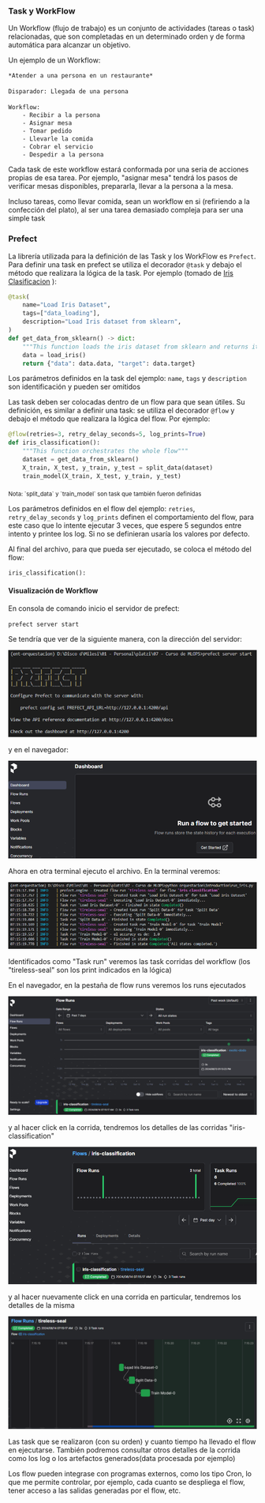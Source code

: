 ### Task y WorkFlow

Un Workflow (flujo de trabajo) es un conjunto de actividades (tareas o task) relacionadas, que son completadas en un determinado orden y de forma automática para alcanzar un objetivo.

Un ejemplo de un Workflow:

    *Atender a una persona en un restaurante*
    
    Disparador: Llegada de una persona

    Workflow:
        - Recibir a la persona
        - Asignar mesa
        - Tomar pedido
        - Llevarle la comida
        - Cobrar el servicio
        - Despedir a la persona

Cada task de este workflow estará conformada por una seria de acciones propias de esa tarea. Por ejemplo, "asignar mesa" tendrá los pasos de verificar mesas disponibles, prepararla, llevar a la persona a la mesa. 

Incluso tareas, como llevar comida, sean un workflow en si (refiriendo a la confección del plato), al ser una tarea demasiado compleja para ser una simple task


### Prefect

La librería utilizada para la definición de las Task y los WorkFlow es `Prefect`. Para definir una task en prefect se utiliza el decorador `@task` y debajo el método que realizara la lógica de la task. Por ejemplo (tomado de [Iris Clasificacion](\introduction\run_iris.py)  ):

```python
@task(
    name="Load Iris Dataset",
    tags=["data_loading"],
    description="Load Iris dataset from sklearn",
)
def get_data_from_sklearn() -> dict:
    """This function loads the iris dataset from sklearn and returns it as a dictionary."""
    data = load_iris()
    return {"data": data.data, "target": data.target}
```

Los parámetros definidos en la task del ejemplo: `name`, `tags` y `description` son identificación y pueden ser omitidos

Las task deben ser colocadas dentro de un flow para que sean útiles. Su definición, es similar a definir una task: se utiliza el decorador `@flow` y debajo el método que realizara la lógica del flow. Por ejemplo:

```python
@flow(retries=3, retry_delay_seconds=5, log_prints=True)
def iris_classification():
    """This function orchestrates the whole flow"""
    dataset = get_data_from_sklearn()
    X_train, X_test, y_train, y_test = split_data(dataset)
    train_model(X_train, X_test, y_train, y_test)
```
<sub> 
Nota: `split_data` y `train_model` son task que también fueron definidas
</sub>

Los parámetros definidos en el flow del ejemplo: `retries`, `retry_delay_seconds` y `log_prints` definen el comportamiento del flow, para este caso que lo intente ejecutar 3 veces, que espere 5 segundos entre intento y printee los log. Si no se definieran usaría los valores por defecto. 

Al final del archivo, para que pueda ser ejecutado, se coloca el método del flow: 

```python
iris_classification():
```


#### Visualización de Workflow

En consola de comando inicio el servidor de prefect: 

`prefect server start`

Se tendría que ver de la siguiente manera, con la dirección del servidor:

![prefect Start](imagenes/prefect%20start.png)

y en el navegador:

![prefect Navegador](imagenes/prefect%20navegador.png)

Ahora en otra terminal ejecuto el archivo. En la terminal veremos:

![Terminal run iris](imagenes/terminal%20run_iris.png)

Identificados como "Task run" veremos las task corridas del workflow (los "tireless-seal" son los print indicados en la lógica)

En el navegador, en la pestaña de flow runs veremos los runs ejecutados

![navegador flow runs run_iris](imagenes/navegador%20flow%20runs%20run_iris.png)

y al hacer click en la corrida, tendremos los detalles de las corridas "iris-classification"

![detalle flow runs run_iris](imagenes/detalle%20flow%20runs%20run_iris.png)

y al hacer nuevamente click en una corrida en particular, tendremos los detalles de la misma

![mas detalle flow runs run_iris](imagenes/mas%20detalle%20flow%20run_iris.png)

Las task que se realizaron (con su orden) y cuanto tiempo ha llevado el flow en ejecutarse. También podremos consultar otros detalles de la corrida como los log o los artefactos generados(data procesada por ejemplo)

Los flow pueden integrase con programas externos, como los tipo Cron, lo que me permite controlar, por ejemplo, cada cuanto se despliega el flow, tener acceso a las salidas generadas por el flow, etc.